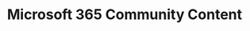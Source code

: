 ---
title: "Microsoft 365 Community Content‍"
description: "Documentation & guidance created by the community"
image: "/images/sample-background.webp"
externalUrl: "https://docs.microsoft.com/microsoft-365/community/?WT.mc_id=m365-12936-cxa"
---